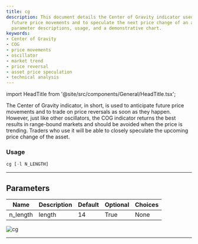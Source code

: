 ```yaml
---
title: cg
description: This document details the Center of Gravity indicator used to anticipate
  future price movements and to speculate the next price change of an asset, providing
  parameter descriptions, usage, and a demonstrative chart.
keywords:
- Center of Gravity
- COG
- price movements
- oscillator
- market trend
- price reversal
- asset price speculation
- technical analysis
---
```


import HeadTitle from '@site/src/components/General/HeadTitle.tsx';

<HeadTitle title="cg - Ta - Stocks - Reference | OpenBB Terminal Docs" />

The Center of Gravity indicator, in short, is used to anticipate future price movements and to trade on price reversals as soon as they happen. However, just like other oscillators, the COG indicator returns the best results in range-bound markets and should be avoided when the price is trending. Traders who use it will be able to closely speculate the upcoming price change of the asset.

### Usage

```python
cg [-l N_LENGTH]
```

---

## Parameters

| Name | Description | Default | Optional | Choices |
| ---- | ----------- | ------- | -------- | ------- |
| n_length | length | 14 | True | None |

![cg](https://user-images.githubusercontent.com/46355364/154310202-cd0d703e-21ba-41a2-b58a-5b8547efa887.png)

---
